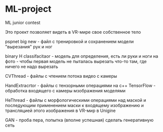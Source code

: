 # ML-project
ML junior contest

Это проект позволяет видеть в VR-мире свое собственное тело

pspnet big new - файл с тренировкой и сохранением модели "вырезания" рук и ног

binary H classifacitaor - модель для определения, есть ли руки и ноги на фото - чтобы первая модель не пыталась вырезать что-то там, где ничего не надо вырезать

CVThread - файлы с чтением потока видео с камеры

HandExtracrtor - файлы с тензорными операциями на c++ TensorFlow - обработка входящего с камеры мзображения моделями

HeThread - файлы с морфологическими операциями над маской и последующим применением маски к входящему изображению и трансляцией этого изображения в VR-мир в Unigine

GAN - проба пера, попытка (вполне успешная) сделать генеративную сеть
